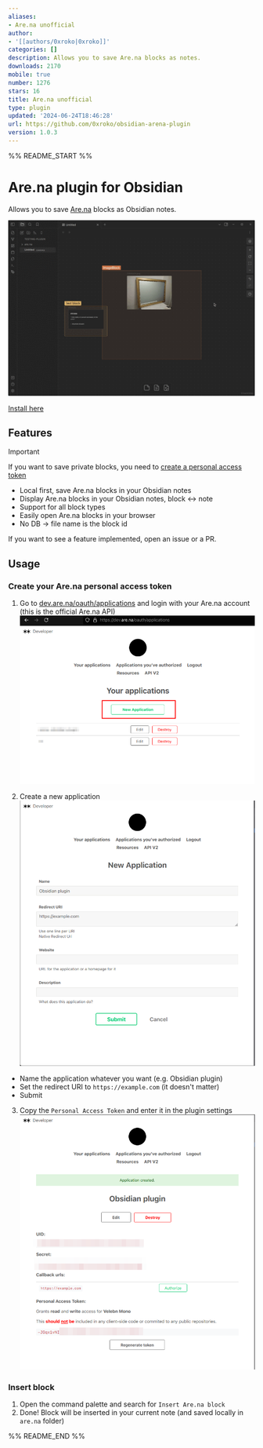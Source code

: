 ```yaml
---
aliases:
- Are.na unofficial
author:
- '[[authors/0xroko|0xroko]]'
categories: []
description: Allows you to save Are.na blocks as notes.
downloads: 2170
mobile: true
number: 1276
stars: 16
title: Are.na unofficial
type: plugin
updated: '2024-06-24T18:46:28'
url: https://github.com/0xroko/obsidian-arena-plugin
version: 1.0.3
---
```


%% README_START %%

# Are.na plugin for Obsidian

Allows you to save [Are.na](are.na/about) blocks as Obsidian notes.

![demo](https://raw.githubusercontent.com/0xroko/obsidian-arena-plugin/HEAD/.github/demo.gif)

[Install here](https://obsidian.md/plugins?id=arena)

## Features

> [!IMPORTANT]
> If you want to save private blocks, you need to [create a personal access token](#create-your-arena-personal-access-token)

-   Local first, save Are.na blocks in your Obsidian notes
-   Display Are.na blocks in your Obsidian notes, block <-> note
-   Support for all block types
-   Easily open Are.na blocks in your browser
-   No DB -> file name is the block id

If you want to see a feature implemented, open an issue or a PR.

## Usage

### Create your Are.na personal access token

1. Go to [dev.are.na/oauth/applications](https://dev.are.na/oauth/applications) and login with your Are.na account (this is the official Are.na API)
   ![](https://raw.githubusercontent.com/0xroko/obsidian-arena-plugin/HEAD/.github/ap.png)

2. Create a new application
   ![](https://raw.githubusercontent.com/0xroko/obsidian-arena-plugin/HEAD/.github/ap2.png)

-   Name the application whatever you want (e.g. Obsidian plugin)
-   Set the redirect URI to `https://example.com` (it doesn't matter)
-   Submit

3. Copy the `Personal Access Token` and enter it in the plugin settings
   ![](https://raw.githubusercontent.com/0xroko/obsidian-arena-plugin/HEAD/.github/ap3.png)

### Insert block

1. Open the command palette and search for `Insert Are.na block`
2. Done! Block will be inserted in your current note (and saved locally in `are.na` folder)


%% README_END %%